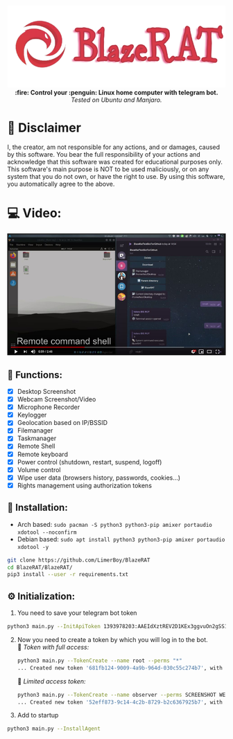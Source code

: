
<p align="center">
  <img src="Images/logo.png"> <br>
  <b>:fire: Control your :penguin: Linux home computer with telegram bot.</b> <br>
  <i>Tested on Ubuntu and Manjaro.</i>
</p>
  

# :construction: Disclaimer
I, the creator, am not responsible for any actions, and or damages, caused by this software.
You bear the full responsibility of your actions and acknowledge that this software was created for educational purposes only.
This software's main purpose is NOT to be used maliciously, or on any system that you do not own, or have the right to use.
By using this software, you automatically agree to the above.

# :computer: Video:
[![F](Images/youtube.JPG)](https://youtu.be/brFUstzb8O4 "YouTube: BlazeRAT - Functions.")
  
## :herb: Functions:
- [x] Desktop Screenshot
- [x] Webcam Screenshot/Video
- [x] Microphone Recorder
- [x] Keylogger
- [x] Geolocation based on IP/BSSID
- [x] Filemanager
- [x] Taskmanager
- [x] Remote Shell
- [x] Remote keyboard
- [x] Power control (shutdown, restart, suspend, logoff)
- [x] Volume control
- [x] Wipe user data (browsers history, passwords, cookies...)
- [x] Rights management using authorization tokens 

## :hammer: Installation:

 * Arch based: `sudo pacman -S python3 python3-pip amixer portaudio xdotool --noconfirm`
 * Debian based: `sudo apt install python3 python3-pip amixer portaudio xdotool -y`
 
 ``` bash
 git clone https://github.com/LimerBoy/BlazeRAT
 cd BlazeRAT/BlazeRAT/
 pip3 install --user -r requirements.txt
 ```
 ## :gear: Initialization:
 1. You need to save your telegram bot token
   ``` bash
   python3 main.py --InitApiToken 1393978203:AAEIdXztREV2D1KEx3ggvuOn2gSS12bPDLc
   ```
 2. Now you need to create a token by which you will log in to the bot.  
    :bell: _Token with full access:_
    ``` bash
    python3 main.py --TokenCreate --name root --perms "*"
    ... Created new token '681fb124-9009-4a9b-964d-030c55c274b7', with permissions: *
    ```
    :no_bell: _Limited access token:_
    ``` bash
    python3 main.py --TokenCreate --name observer --perms SCREENSHOT WEBCAMERA KEYLOGGER LOCATION
    ... Created new token '52eff873-9c14-4c2b-8729-b2c6367925b7', with permissions: SCREENSHOT, WEBCAMERA, KEYLOGGER, LOCATION
    ```
 3. Add to startup
   ``` bash
   python3 main.py --InstallAgent
   ```
  
